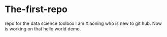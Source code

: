 # The-first-repo
repo for the data science toolbox
I am Xiaoning who is new to git hub.
Now is working on that hello world demo.
